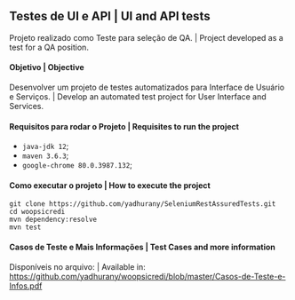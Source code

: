 ## Testes de UI e API | UI and API tests

Projeto realizado como Teste para seleção de QA. | Project developed as a test for a QA position.

#### Objetivo | Objective
Desenvolver um projeto de testes automatizados para Interface de Usuário e Serviços. | Develop an automated test project for User Interface and Services.

#### Requisitos para rodar o Projeto | Requisites to run the project
- `java-jdk 12`;
- `maven 3.6.3`;
- `google-chrome 80.0.3987.132`;

#### Como executar o projeto | How to execute the project
```
git clone https://github.com/yadhurany/SeleniumRestAssuredTests.git
cd woopsicredi
mvn dependency:resolve
mvn test
```

#### Casos de Teste e Mais Informações | Test Cases and more information

Disponíveis no arquivo: | Available in: 
https://github.com/yadhurany/woopsicredi/blob/master/Casos-de-Teste-e-Infos.pdf


